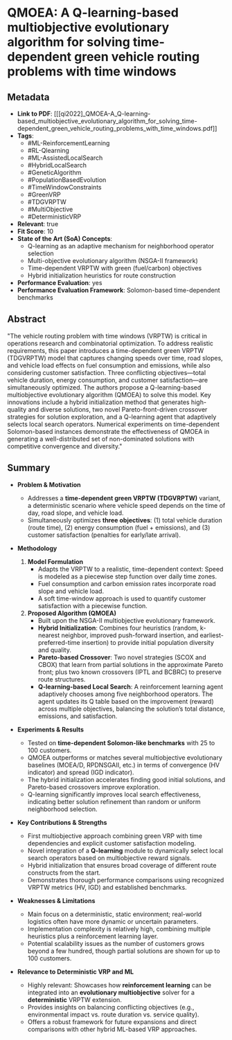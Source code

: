 # QMOEA: A Q-learning-based multiobjective evolutionary algorithm for solving time-dependent green vehicle routing problems with time windows

## Metadata
- **Link to PDF**: [[[qi2022]_QMOEA-A_Q-learning-based_multiobjective_evolutionary_algorithm_for_solving_time-dependent_green_vehicle_routing_problems_with_time_windows.pdf]]
- **Tags**:
  - #ML-ReinforcementLearning
  - #RL-Qlearning
  - #ML-AssistedLocalSearch
  - #HybridLocalSearch
  - #GeneticAlgorithm
  - #PopulationBasedEvolution
  - #TimeWindowConstraints
  - #GreenVRP
  - #TDGVRPTW
  - #MultiObjective
  - #DeterministicVRP
- **Relevant**: true  
- **Fit Score**: 10  
- **State of the Art (SoA) Concepts**:
  - Q-learning as an adaptive mechanism for neighborhood operator selection
  - Multi-objective evolutionary algorithm (NSGA-II framework)
  - Time-dependent VRPTW with green (fuel/carbon) objectives
  - Hybrid initialization heuristics for route construction
- **Performance Evaluation**: yes  
- **Performance Evaluation Framework**: Solomon-based time-dependent benchmarks  

## Abstract
"The vehicle routing problem with time windows (VRPTW) is critical in operations research and combinatorial optimization. To address realistic requirements, this paper introduces a time-dependent green VRPTW (TDGVRPTW) model that captures changing speeds over time, road slopes, and vehicle load effects on fuel consumption and emissions, while also considering customer satisfaction. Three conflicting objectives—total vehicle duration, energy consumption, and customer satisfaction—are simultaneously optimized. The authors propose a Q-learning-based multiobjective evolutionary algorithm (QMOEA) to solve this model. Key innovations include a hybrid initialization method that generates high-quality and diverse solutions, two novel Pareto-front-driven crossover strategies for solution exploration, and a Q-learning agent that adaptively selects local search operators. Numerical experiments on time-dependent Solomon-based instances demonstrate the effectiveness of QMOEA in generating a well-distributed set of non-dominated solutions with competitive convergence and diversity."

## Summary
- **Problem & Motivation**  
  - Addresses a **time-dependent green VRPTW (TDGVRPTW)** variant, a deterministic scenario where vehicle speed depends on the time of day, road slope, and vehicle load.  
  - Simultaneously optimizes **three objectives**: (1) total vehicle duration (route time), (2) energy consumption (fuel + emissions), and (3) customer satisfaction (penalties for early/late arrival).

- **Methodology**  
  1. **Model Formulation**  
     - Adapts the VRPTW to a realistic, time-dependent context: Speed is modeled as a piecewise step function over daily time zones.  
     - Fuel consumption and carbon emission rates incorporate road slope and vehicle load.  
     - A soft time-window approach is used to quantify customer satisfaction with a piecewise function.
  2. **Proposed Algorithm (QMOEA)**  
     - Built upon the NSGA-II multiobjective evolutionary framework.  
     - **Hybrid Initialization**: Combines four heuristics (random, k-nearest neighbor, improved push-forward insertion, and earliest-preferred-time insertion) to provide initial population diversity and quality.  
     - **Pareto-based Crossover**: Two novel strategies (SCOX and CBOX) that learn from partial solutions in the approximate Pareto front; plus two known crossovers (IPTL and BCBRC) to preserve route structures.  
     - **Q-learning-based Local Search**: A reinforcement learning agent adaptively chooses among five neighborhood operators. The agent updates its Q table based on the improvement (reward) across multiple objectives, balancing the solution’s total distance, emissions, and satisfaction.  

- **Experiments & Results**  
  - Tested on **time-dependent Solomon-like benchmarks** with 25 to 100 customers.  
  - QMOEA outperforms or matches several multiobjective evolutionary baselines (MOEA/D, RPDNSGAII, etc.) in terms of convergence (HV indicator) and spread (IGD indicator).  
  - The hybrid initialization accelerates finding good initial solutions, and Pareto-based crossovers improve exploration.  
  - Q-learning significantly improves local search effectiveness, indicating better solution refinement than random or uniform neighborhood selection.

- **Key Contributions & Strengths**  
  - First multiobjective approach combining green VRP with time dependencies and explicit customer satisfaction modeling.  
  - Novel integration of a **Q-learning** module to dynamically select local search operators based on multiobjective reward signals.  
  - Hybrid initialization that ensures broad coverage of different route constructs from the start.  
  - Demonstrates thorough performance comparisons using recognized VRPTW metrics (HV, IGD) and established benchmarks.

- **Weaknesses & Limitations**  
  - Main focus on a deterministic, static environment; real-world logistics often have more dynamic or uncertain parameters.  
  - Implementation complexity is relatively high, combining multiple heuristics plus a reinforcement learning layer.  
  - Potential scalability issues as the number of customers grows beyond a few hundred, though partial solutions are shown for up to 100 customers.

- **Relevance to Deterministic VRP and ML**  
  - Highly relevant: Showcases how **reinforcement learning** can be integrated into an **evolutionary multiobjective** solver for a **deterministic** VRPTW extension.  
  - Provides insights on balancing conflicting objectives (e.g., environmental impact vs. route duration vs. service quality).  
  - Offers a robust framework for future expansions and direct comparisons with other hybrid ML-based VRP approaches.
